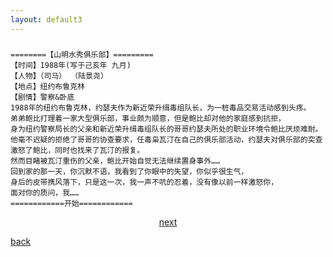 ```yaml
---
layout: default3
---
```



### 

```
========【山明水秀俱乐部】=========
【时间】1988年(写于己亥年 九月)
【人物】（司马） （陆景尧）
【地点】纽约布鲁克林
【剧情】警察&卧底
1988年的纽约布鲁克林，约瑟夫作为新近荣升缉毒组队长，为一桩毒品交易活动感到头疼。
弟弟鲍比打理着一家大型俱乐部，事业颇为顺意，但是鲍比却对他的家庭感到抗拒，
身为纽约警察局长的父亲和新近荣升缉毒组队长的哥哥约瑟夫所处的职业环境令鲍比厌烦难耐。
他毫不迟疑的拒绝了哥哥的协查要求，任毒枭瓦汀在自己的俱乐部活动，约瑟夫对俱乐部的突查激怒了鲍比，同时也找来了瓦汀的报复。
然而目睹被瓦汀重伤的父亲，鲍比开始自觉无法继续置身事外……
回到家的那一天，你沉默不语，我看到了你眼中的失望，你似乎很生气，
身后的皮带携风落下，只是这一次，我一声不吭的忍着，没有像以前一样激怒你，
面对你的质问，我……
============开始============
```





<p style="text-align:center"><a href="./dx-csj1.html">next</a></p>

[back](./my-page.html)
